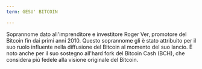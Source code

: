 ```yaml
---
term: GESU' BITCOIN

---
```

Soprannome dato all'imprenditore e investitore Roger Ver, promotore del Bitcoin fin dai primi anni 2010. Questo soprannome gli è stato attribuito per il suo ruolo influente nella diffusione del Bitcoin al momento del suo lancio. È noto anche per il suo sostegno all'hard fork del Bitcoin Cash (BCH), che considera più fedele alla visione originale del Bitcoin.